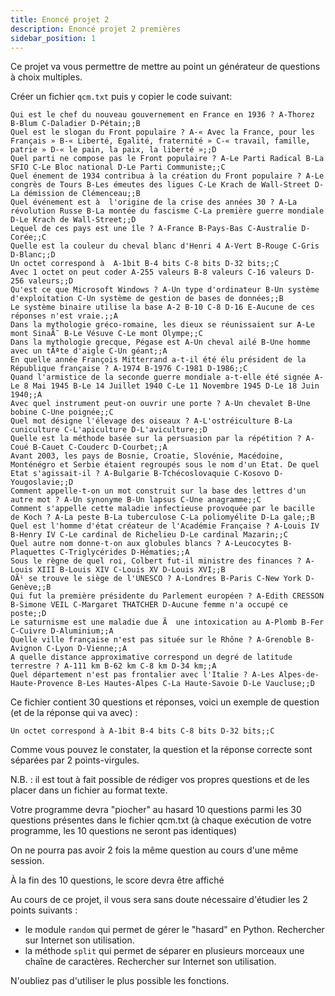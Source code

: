 ```yaml
---
title: Enoncé projet 2
description: Enoncé projet 2 premières
sidebar_position: 1
---
```


Ce projet va vous permettre de mettre au point un générateur de questions à choix multiples.

Créer un fichier `qcm.txt` puis y copier le code suivant:

```
Qui est le chef du nouveau gouvernement en France en 1936 ? A-Thorez B-Blum C-Daladier D-Pétain;;B
Quel est le slogan du Front populaire ? A-« Avec la France, pour les Français » B-« Liberté, Egalité, fraternité » C-« travail, famille, patrie » D-« le pain, la paix, la liberté »;;D
Quel parti ne compose pas le Front populaire ? A-Le Parti Radical B-La SFIO C-Le Bloc national D-Le Parti Communiste;;C
Quel énement de 1934 contribua à la création du Front populaire ? A-Le congrès de Tours B-Les émeutes des ligues C-Le Krach de Wall-Street D-La démission de Clémenceau;;B
Quel événement est à  l'origine de la crise des années 30 ? A-La révolution Russe B-La montée du fascisme C-La première guerre mondiale D-Le Krach de Wall-Street;;D
Lequel de ces pays est une île ? A-France B-Pays-Bas C-Australie D-Corée;;C
Quelle est la couleur du cheval blanc d'Henri 4 A-Vert B-Rouge C-Gris D-Blanc;;D
Un octet correspond à  A-1bit B-4 bits C-8 bits D-32 bits;;C
Avec 1 octet on peut coder A-255 valeurs B-8 valeurs C-16 valeurs D-256 valeurs;;D
Qu'est ce que Microsoft Windows ? A-Un type d'ordinateur B-Un système d'exploitation C-Un système de gestion de bases de données;;B
Le système binaire utilise la base A-2 B-10 C-8 D-16 E-Aucune de ces réponses n'est vraie.;;A
Dans la mythologie gréco-romaine, les dieux se réunissaient sur A-Le mont SinaÃ¯ B-Le Vésuve C-Le mont Olympe;;C
Dans la mythologie grecque, Pégase est A-Un cheval ailé B-Une homme avec un tÃªte d'aigle C-Un géant;;A
En quelle année François Mitterrand a-t-il été élu président de la République française ? A-1974 B-1976 C-1981 D-1986;;C
Quand l'armistice de la seconde guerre mondiale a-t-elle été signée A-Le 8 Mai 1945 B-Le 14 Juillet 1940 C-Le 11 Novembre 1945 D-Le 18 Juin 1940;;A
Avec quel instrument peut-on ouvrir une porte ? A-Un chevalet B-Une bobine C-Une poignée;;C
Quel mot désigne l'élevage des oiseaux ? A-L'ostréiculture B-La cuniculture C-L'apiculture D-L'aviculture;;D
Quelle est la méthode basée sur la persuasion par la répétition ? A-Coué B-Cauet C-Couderc D-Courbet;;A
Avant 2003, les pays de Bosnie, Croatie, Slovénie, Macédoine, Monténégro et Serbie étaient regroupés sous le nom d'un Etat. De quel Etat s'agissait-il ? A-Bulgarie B-Tchécoslovaquie C-Kosovo D-Yougoslavie;;D
Comment appelle-t-on un mot construit sur la base des lettres d'un autre mot ? A-Un synonyme B-Un lapsus C-Une anagramme;;C
Comment s'appelle cette maladie infectieuse provoquée par le bacille de Koch ? A-La peste B-La tuberculose C-La poliomyélite D-La gale;;B
Quel est l'homme d'état créateur de l'Académie Française ? A-Louis IV B-Henry IV C-Le cardinal de Richelieu D-Le cardinal Mazarin;;C
Quel autre nom donne-t-on aux globules blancs ? A-Leucocytes B-Plaquettes C-Triglycérides D-Hématies;;A
Sous le règne de quel roi, Colbert fut-il ministre des finances ? A-Louis XIII B-Louis XIV C-Louis XV D-Louis XVI;;B
OÃ¹ se trouve le siège de l'UNESCO ? A-Londres B-Paris C-New York D-Genève;;B
Qui fut la première présidente du Parlement européen ? A-Edith CRESSON B-Simone VEIL C-Margaret THATCHER D-Aucune femme n'a occupé ce poste;;D
Le saturnisme est une maladie due Ã  une intoxication au A-Plomb B-Fer C-Cuivre D-Aluminium;;A
Quelle ville française n'est pas située sur le Rhône ? A-Grenoble B-Avignon C-Lyon D-Vienne;;A
A quelle distance approximative correspond un degré de latitude terrestre ? A-111 km B-62 km C-8 km D-34 km;;A
Quel département n'est pas frontalier avec l'Italie ? A-Les Alpes-de-Haute-Provence B-Les Hautes-Alpes C-La Haute-Savoie D-Le Vaucluse;;D
```

Ce fichier contient 30 questions et réponses, voici un exemple de question (et de la réponse qui va avec) :

```
Un octet correspond à A-1bit B-4 bits C-8 bits D-32 bits;;C
```

Comme vous pouvez le constater, la question et la réponse correcte sont séparées par 2 points-virgules.

N.B. : il est tout à fait possible de rédiger vos propres questions et de les placer dans un fichier au format texte.

Votre programme devra "piocher" au hasard 10 questions parmi les 30 questions présentes dans le fichier qcm.txt (à chaque exécution de votre programme, les 10 questions ne seront pas identiques)

On ne pourra pas avoir 2 fois la même question au cours d'une même session.

À la fin des 10 questions, le score devra être affiché

Au cours de ce projet, il vous sera sans doute nécessaire d'étudier les 2 points suivants :

- le module `random` qui permet de gérer le "hasard" en Python. Rechercher sur Internet son utilisation.
- la méthode `split` qui permet de séparer en plusieurs morceaux une chaîne de caractères. Rechercher sur Internet son utilisation.

N'oubliez pas d'utiliser le plus possible les fonctions.
